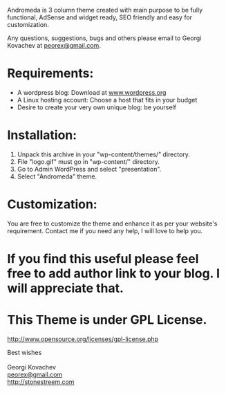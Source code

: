 
Andromeda is 3 column theme created with main purpose to be fully functional, AdSense and widget ready, SEO friendly and easy for customization.

Any questions, suggestions, bugs and others please email to Georgi Kovachev at peorex@gmail.com.

# Requirements:
- A wordpress blog: Download at www.wordpress.org
- A Linux hosting account: Choose a host that fits in your budget
- Desire to create your very own unique blog: be yourself

# Installation:
1. Unpack this archive in your "wp-content/themes/" directory.
2. File "logo.gif" must go in "wp-content/"  directory.
3. Go to Admin WordPress and select "presentation".
4. Select "Andromeda" theme.

# Customization:
You are free to customize the theme and enhance it as per your website's requirement. Contact me if you need any help, I will love to help you. 

# If you find this useful please feel free to add author link to your blog. I will appreciate that.

# This Theme is under GPL License.
http://www.opensource.org/licenses/gpl-license.php


Best wishes<br><br>
Georgi Kovachev<br>
peorex@gmail.com<br>
http://stonestreem.com
